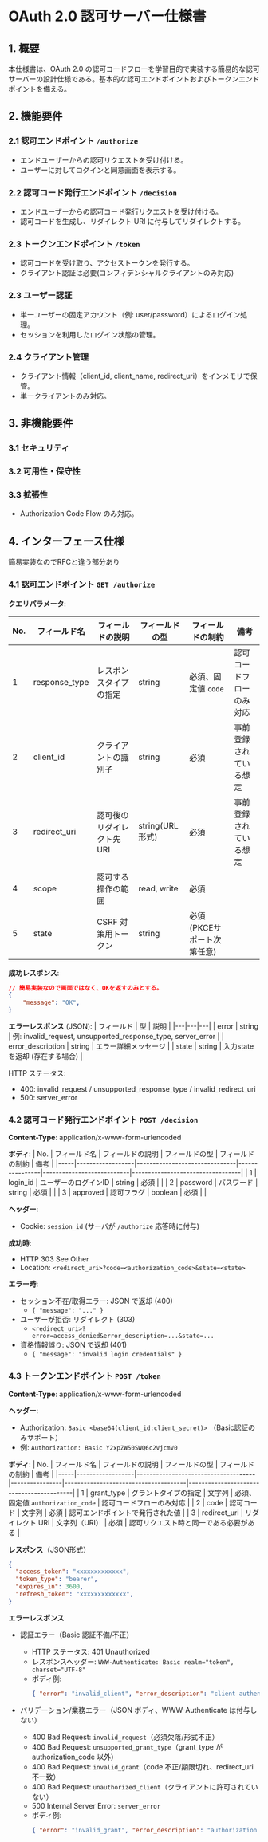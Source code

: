 # OAuth 2.0 認可サーバー仕様書

## 1. 概要

本仕様書は、OAuth 2.0 の認可コードフローを学習目的で実装する簡易的な認可サーバーの設計仕様である。基本的な認可エンドポイントおよびトークンエンドポイントを備える。

## 2. 機能要件

### 2.1 認可エンドポイント `/authorize`
- エンドユーザーからの認可リクエストを受け付ける。
- ユーザーに対してログインと同意画面を表示する。

### 2.2 認可コード発行エンドポイント `/decision`
- エンドユーザーからの認可コード発行リクエストを受け付ける。
- 認可コードを生成し、リダイレクト URI に付与してリダイレクトする。

### 2.3 トークンエンドポイント `/token`
- 認可コードを受け取り、アクセストークンを発行する。
- クライアント認証は必要(コンフィデンシャルクライアントのみ対応)

### 2.3 ユーザー認証
- 単一ユーザーの固定アカウント（例: user/password）によるログイン処理。
- セッションを利用したログイン状態の管理。

### 2.4 クライアント管理
- クライアント情報（client_id, client_name, redirect_uri）をインメモリで保管。
- 単一クライアントのみ対応。

## 3. 非機能要件

### 3.1 セキュリティ

### 3.2 可用性・保守性

### 3.3 拡張性
- Authorization Code Flow のみ対応。

## 4. インターフェース仕様
簡易実装なのでRFCと違う部分あり
### 4.1 認可エンドポイント `GET /authorize`
**クエリパラメータ**:

| No. | フィールド名     | フィールドの説明               | フィールドの型 | フィールドの制約         | 備考                             |
|-----|------------------|-------------------------------|----------------|---------------------------|----------------------------------|
| 1   | response_type    | レスポンスタイプの指定        | string | 必須、固定値 `code`       | 認可コードフローのみ対応         |
| 2   | client_id        | クライアントの識別子          | string | 必須                      | 事前登録されている想定 |
| 3   | redirect_uri     | 認可後のリダイレクト先 URI     | string(URL形式) | 必須                      | 事前登録されている想定 |
| 4   | scope           | 認可する操作の範囲    | read, write    | 必須 |  |
| 5   | state            | CSRF 対策用トークン           | string | 必須(PKCEサポート次第任意)

**成功レスポンス**:
```json
// 簡易実装なので画面ではなく、OKを返すのみとする。
{
	"message": "OK",
}
```

**エラーレスポンス** (JSON):
| フィールド | 型 | 説明 |
|---|---|---|
| error | string | 例: invalid_request, unsupported_response_type, server_error |
| error_description | string | エラー詳細メッセージ |
| state | string | 入力stateを返却 (存在する場合) |

HTTP ステータス:
- 400: invalid_request / unsupported_response_type / invalid_redirect_uri
- 500: server_error

### 4.2 認可コード発行エンドポイント `POST /decision`
**Content-Type**:
application/x-www-form-urlencoded

**ボディ**:
| No. | フィールド名     | フィールドの説明               | フィールドの型 | フィールドの制約         | 備考                             |
|-----|------------------|-------------------------------|----------------|---------------------------|----------------------------------|
| 1   | login_id    | ユーザーのログインID        | string | 必須 |  |
| 2   | password    | パスワード                 | string | 必須 |  |
| 3   | approved    | 認可フラグ                 | boolean | 必須   |  |

**ヘッダー**:
- Cookie: `session_id` (サーバが `/authorize` 応答時に付与)

**成功時**:
- HTTP 303 See Other
- Location: `<redirect_uri>?code=<authorization_code>&state=<state>`

**エラー時**:
- セッション不在/取得エラー: JSON で返却 (400)
  - `{ "message": "..." }`
- ユーザーが拒否: リダイレクト (303)
  - `<redirect_uri>?error=access_denied&error_description=...&state=...`
- 資格情報誤り: JSON で返却 (401)
  - `{ "message": "invalid login credentials" }`

### 4.3 トークンエンドポイント `POST /token`
**Content-Type**:
application/x-www-form-urlencoded

**ヘッダー**:
- Authorization: `Basic <base64(client_id:client_secret)>` （Basic認証のみサポート）
- 例: `Authorization: Basic Y2xpZW50SWQ6c2VjcmV0`

**ボディ**:
| No. | フィールド名     | フィールドの説明                    | フィールドの型 | フィールドの制約                     | 備考                                     |
|-----|------------------|-------------------------------------|----------------|--------------------------------------|------------------------------------------|
| 1   | grant_type       | グラントタイプの指定               | 文字列         | 必須、固定値 `authorization_code`    | 認可コードフローのみ対応                 |
| 2   | code             | 認可コード                         | 文字列         | 必須                                 | 認可エンドポイントで発行された値         |
| 3   | redirect_uri     | リダイレクト URI                   | 文字列（URI）  | 必須                                 | 認可リクエスト時と同一である必要がある   |

**レスポンス**（JSON形式）
  ```json
  {
    "access_token": "xxxxxxxxxxxxx",
    "token_type": "bearer",
    "expires_in": 3600,
    "refresh_token": "xxxxxxxxxxxxx",
  }
```

**エラーレスポンス**

- 認証エラー（Basic 認証不備/不正）
  - HTTP ステータス: 401 Unauthorized
  - レスポンスヘッダー: `WWW-Authenticate: Basic realm="token", charset="UTF-8"`
  - ボディ例:
    ```json
    { "error": "invalid_client", "error_description": "client authentication failed" }
    ```

- バリデーション/業務エラー（JSON ボディ、WWW-Authenticate は付与しない）
  - 400 Bad Request: `invalid_request`（必須欠落/形式不正）
  - 400 Bad Request: `unsupported_grant_type`（grant_type が authorization_code 以外）
  - 400 Bad Request: `invalid_grant`（code 不正/期限切れ、redirect_uri 不一致）
  - 400 Bad Request: `unauthorized_client`（クライアントに許可されていない）
  - 500 Internal Server Error: `server_error`
  - ボディ例:
    ```json
    { "error": "invalid_grant", "error_description": "authorization code is invalid or expired" }
    ```
